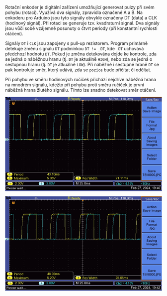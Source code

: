 Rotační enkoder je digitální zařízení umožňující generovat pulzy při svém pohybu (rotaci). Využívá dva signály, zpravidla označené A a B. Na enkoderu pro Arduino jsou tyto signály obvykle označeny DT (data) a CLK (hodinový signál). Při rotaci se generuje tzv. kvadraturní signál. Dva signály jsou vůči sobě vzájemně posunuty o čtvrt periody (při konstantní rychlosti otáčení).

Signály `DT` i `CLK` jsou zapojeny s pull-up rezistorem. Program primárně detekuje změnu signálu `DT` podmínkou `DT != _DT`, kde `_DT` uchovává předchozí hodnotu `DT`. Pokud je změna detekována dojde ke kontrole, zda se jedná o náběžnou hranu (tj. `DT` je aktuálně `HIGH`), nebo zda se jedná o sestupnou hranu (tj. `DT` je atkuálně `LOW`). Při náběžné i sestupné hraně `DT` se pak kontroluje směr, který udává, zda se `pozice` bude přičítat či odčítat.

Při pohybu ve směru hodinových ručiček přichází nejdříve náběžná hrana na mnodrém signálu, kdežto při pohybu proti směru ručiček je první náběžná hrana žlutého signálu. Tímto lze snadno detekovat směr otáčení.

![sdf](CW.JPG)

![sdf](CCW.JPG)